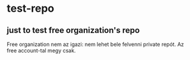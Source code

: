 # test-repo
just to test free organization's repo
---
Free organization nem az igazi: nem lehet bele felvenni private repót.
Az free account-tal megy csak.
